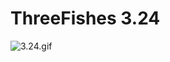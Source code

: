 # ThreeFishes 3.24

![3.24.gif](http://upload-images.jianshu.io/upload_images/2158529-33d14303651ed21d.gif?imageMogr2/auto-orient/strip)

